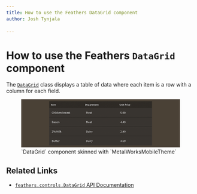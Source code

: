 ```yaml
---
title: How to use the Feathers DataGrid component  
author: Josh Tynjala

---
```

# How to use the Feathers `DataGrid` component

The [`DataGrid`](../api-reference/feathers/controls/DataGrid.html) class displays a table of data where each item is a row with a column for each field.

<figure>
<img src="images/data-grid.png" srcset="images/data-grid@2x.png 2x" alt="Screenshot of a Feathers DataGrid component" />
<figcaption>`DataGrid` component skinned with `MetalWorksMobileTheme`</figcaption>
</figure>

## Related Links

-   [`feathers.controls.DataGrid` API Documentation](../api-reference/feathers/controls/DataGrid.html)